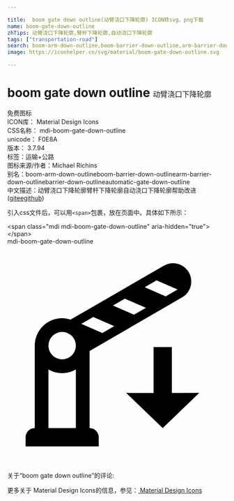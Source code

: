 ```yaml
---

title:  boom gate down outline(动臂浇口下降轮廓) ICON转svg、png下载
name: boom-gate-down-outline
zhTips: 动臂浇口下降轮廓,臂杆下降轮廓,自动浇口下降轮廓
tags: ["transportation-road"]
search: boom-arm-down-outline,boom-barrier-down-outline,arm-barrier-down-outline,barrier-down-outline,automatic-gate-down-outline
image: https://iconhelper.cn/svg/material/boom-gate-down-outline.svg

---
```


# boom gate down outline  <small style="font-size: 60%;font-weight: 100">动臂浇口下降轮廓</small>


<div class="detail-page">
<p>
<span><span class="badge-success badge">免费图标</span> </span>
<br/>
<span>
ICON库：
<span class="badge-secondary badge">Material Design Icons</span> 
</span>
<br/>
<span>
CSS名称：
<span class="badge-secondary badge">mdi-boom-gate-down-outline</span> 
</span>
<br/>
<span>
unicode：
<span class="badge-secondary badge">F0E8A</span> 
<copy-btn content='F0E8A' btn-title=""></copy-btn>
<copy-btn :content='String.fromCodePoint(parseInt("F0E8A", 16))' btn-title="复制U"></copy-btn>
</span>
<br/>
<span>
版本：
<span class="badge-secondary badge">3.7.94</span> 
</span><br/><span>标签：<span class="badge-light badge"><router-link to="/tags/transportation-road.html">运输+公路</router-link></span></span>
<br/>
<span>图标来源/作者：<span class="badge-light badge">Michael Richins</span></span> 
<br/>
<span>别名：<span class="badge-light badge">boom-arm-down-outline</span><span class="badge-light badge">boom-barrier-down-outline</span><span class="badge-light badge">arm-barrier-down-outline</span><span class="badge-light badge">barrier-down-outline</span><span class="badge-light badge">automatic-gate-down-outline</span></span><br/><span class="zh-detail">中文描述：<span class="badge-primary badge">动臂浇口下降轮廓</span><span class="badge-primary badge">臂杆下降轮廓</span><span class="badge-primary badge">自动浇口下降轮廓</span><span class="help-link"><span>帮助改进</span>(<a href="https://gitee.com/liuwave/icon-helper/edit/master/json/material/boom-gate-down-outline.json" target="_blank" rel="noopener noreferrer">gitee</a><a href="https://github.com/liuwave/icon-helper/edit/master/json/material/boom-gate-down-outline.json" target="_blank" rel="noopener noreferrer">github</a></span>)</span><br/>
</p>
</div>
<div class="alert alert-dark">
  <i class="mdi mdi-boom-gate-down-outline mdi-48px"></i>
  <i class="mdi mdi-boom-gate-down-outline mdi-36px"></i>
  <i class="mdi mdi-boom-gate-down-outline mdi-24px"></i>
  <i class="mdi mdi-boom-gate-down-outline mdi-18px"></i>
</div>
<div>
  <p>引入css文件后，可以用<code>&lt;span&gt;</code>包裹，放在页面中。具体如下所示：    
  </p>
  <div class="alert alert-primary" style="font-size: 14px">
    &lt;span class="mdi mdi-boom-gate-down-outline" aria-hidden="true"&gt;&lt;/span&gt;
    <copy-btn content='<span class="mdi mdi-boom-gate-down-outline" aria-hidden="true"></span>'></copy-btn>
  </div>
  <div class="alert alert-secondary">
    <i class="mdi mdi-boom-gate-down-outline"
    style="font-size: 24px"
    aria-hidden="true"></i> mdi-boom-gate-down-outline
    <copy-btn content="mdi-boom-gate-down-outline" btn-title="复制图标名称"></copy-btn>
  </div>
</div>
<div id="svg" class="svg-wrap">
<svg xmlns="http://www.w3.org/2000/svg" viewBox="0 0 24 24"><path d="M19.86,3C20.41,3.96 20.08,5.18 19.12,5.73L9,11.58V20A1,1 0 0,1 10,21V22H2V21A1,1 0 0,1 3,20V11A3,3 0 0,1 6,8C6.31,8 6.62,8.06 6.92,8.16L17.12,2.27C18.09,1.71 19.31,2.04 19.86,3M7.5,20V13.6C6.57,14.14 5.43,14.14 4.5,13.6V20H7.5M6,12.5A1.5,1.5 0 0,0 7.5,11A1.5,1.5 0 0,0 6,9.5A1.5,1.5 0 0,0 4.5,11A1.5,1.5 0 0,0 6,12.5M10.4,9.62L11.7,8.87L9.4,7.87L8.1,8.62L10.4,9.62M13.86,7.62L15.16,6.87L12.86,5.87L11.56,6.62L13.86,7.62M17.33,5.62L18.62,4.87L16.33,3.87L15.03,4.62L17.33,5.62M16,11.16H18V16.17L21,16.16L17,20L13,16.16L16,16.17V11.16Z" /></svg>
</div>
<detail full-name='mdi-boom-gate-down-outline'></detail>
<div>
<p>关于“boom gate down outline”的评论:</p>
</div>
<Vssue title="关于“boom gate down outline”的评论" ></Vssue>    
<div><p>更多关于 Material Design Icons的信息，参见：<a target="_blank" href="https://iconhelper.cn/material.html"> Material Design Icons</a>
</p></div>
